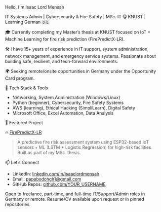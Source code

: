 Hello, I'm Isaac Lord Mensah

IT Systems Admin | Cybersecurity & Fire Safety | MSc. IT @ KNUST | Learning German 🇩🇪

🎓 Currently completing my Master’s thesis at KNUST focused on IoT + Machine Learning for fire risk prediction (FirePredictX-LR).

🛠️ I have 15+ years of experience in IT support, system administration, network management, and emergency service systems. Passionate about building safe, resilient, and tech-forward environments.

🌍 Seeking remote/onsite opportunities in Germany under the Opportunity Card program.


🔧 Tech Stack & Tools

- Networking, System Administration (Windows/Linux)
- Python (beginner), Cybersecurity, Fire Safety Systems
- AWS (learning), Ethical Hacking (SimpliLearn), Digital Safety
- Microsoft Office, Excel Automation, Data Analysis

📂 Featured Project

🔥 [FirePredictX-LR](https://github.com/YOUR_USERNAME/FirePredictX-LR)
> A predictive fire risk assessment system using ESP32-based IoT sensors + ML (LSTM + Logistic Regression) for high-risk facilities. Built as part of my MSc. thesis.


📫 Let’s Connect

- LinkedIn: [linkedin.com/in/isaaclordmensah](https://linkedin.com/in/isaaclordmensah)
- Email: papabodohgh1@gmail.com
- GitHub Repos: [github.com/YOUR_USERNAME](https://github.com/IsaacLordMenssah)

Open to freelance, part-time, and full-time IT/Support/Admin roles in Germany or remote. Resume/CV available upon request or in pinned repositories.
